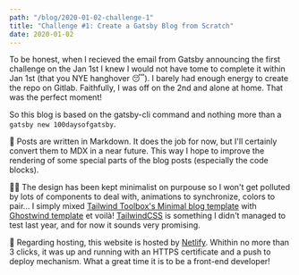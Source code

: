 ```yaml
---
path: "/blog/2020-01-02-challenge-1"
title: "Challenge #1: Create a Gatsby Blog from Scratch"
date: 2020-01-02
---
```


To be honest, when I recieved the email from Gatsby announcing the first challenge on the Jan 1st I knew I would not have tome to complete it within Jan 1st (that you NYE hanghover 😴). I barely had enough energy to create the repo on Gitlab. Faithfully, I was off on the 2nd and alone at home. That was the perfect moment!

So this blog is based on the gatsby-cli command and nothing more than a `gatsby new 100daysofgatsby`.

📝 Posts are written in Markdown. It does the job for now, but I'll certainly convert them to MDX in a near future. This way I hope to improve the rendering of some special parts of the blog posts (especially the code blocks).

👨‍🎨 The design has been kept minimalist on purpouse so I won't get polluted by lots of components to deal with, animations to synchronize, colors to pair... I simply mixed [Tailwind Toolbox's Minimal blog template](https://github.com/tailwindtoolbox/Minimal-Blog) with [Ghostwind template](https://github.com/tailwindtoolbox/Ghostwind) et voilà! [TailwindCSS](https://tailwindcss.com/) is something I didn't managed to test last year, and for now it sounds very promising.

🚚 Regarding hosting, this website is hosted by [Netlify](https://netlify.com). Whithin no more than 3 clicks, it was up and running with an HTTPS certificate and a push to deploy mechanism. What a great time it is to be a front-end developer!
